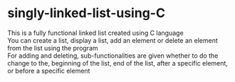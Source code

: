 # singly-linked-list-using-C
This is a fully functional linked list created using C language <br>
You can create a list, display a list, add an element or delete an element from the list using the program <br>
For adding and deleting, sub-functionalities are given whether to do the change to the, beginning of the list, end of the list, after a specific element, or before a specific element
